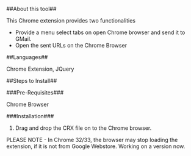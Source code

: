 ##About this tool##

This Chrome extension provides two functionalities

   * Provide a menu select tabs on open Chrome browser and send it to GMail.
   * Open the sent URLs on the Chrome Browser


##Languages##

Chrome Extension, JQuery
     
##Steps to Install##

###Pre-Requisites###

Chrome Browser

###Installation###
  
1. Drag and drop the CRX file on to the Chrome browser. 

PLEASE NOTE - In Chrome 32/33, the browser may stop loading the extension, if it is not from Google Webstore. Working on a
version now. 

